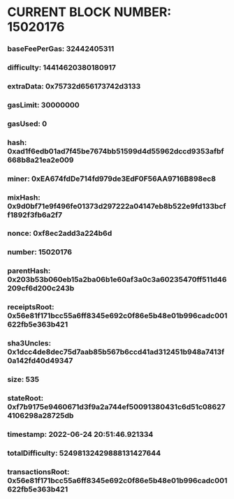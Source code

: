 # CURRENT BLOCK NUMBER: 15020176

### baseFeePerGas: 32442405311
### difficulty: 14414620380180917
### extraData: 0x75732d656173742d3133
### gasLimit: 30000000
### gasUsed: 0
### hash: 0xad1f6edb01ad7f45be7674bb51599d4d55962dccd9353afbf668b8a21ea2e009
### miner: 0xEA674fdDe714fd979de3EdF0F56AA9716B898ec8
### mixHash: 0x9d0bf71e9f496fe01373d297222a04147eb8b522e9fd133bcff1892f3fb6a2f7
### nonce: 0xf8ec2add3a224b6d
### number: 15020176
### parentHash: 0x203b53b060eb15a2ba06b1e60af3a0c3a60235470ff511d46209cf6d200c243b
### receiptsRoot: 0x56e81f171bcc55a6ff8345e692c0f86e5b48e01b996cadc001622fb5e363b421
### sha3Uncles: 0x1dcc4de8dec75d7aab85b567b6ccd41ad312451b948a7413f0a142fd40d49347
### size: 535
### stateRoot: 0xf7b9175e9460671d3f9a2a744ef50091380431c6d51c086274106298a28725db
### timestamp: 2022-06-24 20:51:46.921334
### totalDifficulty: 52498132429888131427644
### transactionsRoot: 0x56e81f171bcc55a6ff8345e692c0f86e5b48e01b996cadc001622fb5e363b421
